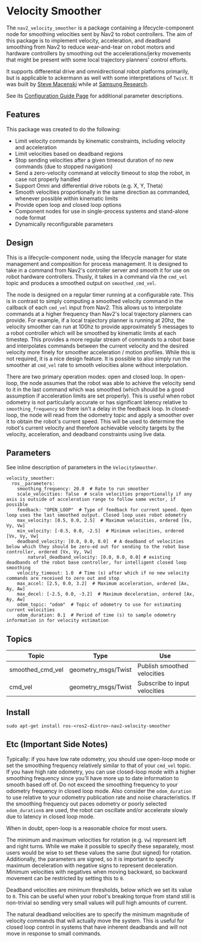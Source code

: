 # Velocity Smoother

The ``nav2_velocity_smoother`` is a package containing a lifecycle-component node for smoothing velocities sent by Nav2 to robot controllers.
The aim of this package is to implement velocity, acceleration, and deadband smoothing from Nav2 to reduce wear-and-tear on robot motors and hardware controllers by smoothing out the accelerations/jerky movements that might be present with some local trajectory planners' control efforts.

It supports differential drive and omnidirectional robot platforms primarily, but is applicable to ackermann as well with some interpretations of ``Twist``. It was built by [Steve Macenski](https://www.linkedin.com/in/steve-macenski-41a985101/) while at [Samsung Research](https://www.sra.samsung.com/). 

See its [Configuration Guide Page](https://navigation.ros.org/configuration/packages/configuring-velocity-smoother.html) for additional parameter descriptions.

## Features

This package was created to do the following:

- Limit velocity commands by kinematic constraints, including velocity and acceleration
- Limit velocities based on deadband regions
- Stop sending velocities after a given timeout duration of no new commands (due to stopped navigation)
- Send a zero-velocity command at velocity timeout to stop the robot, in case not properly handled
- Support Omni and differential drive robots (e.g. X, Y, Theta)
- Smooth velocities proportionally in the same direction as commanded, whenever possible within kinematic limits
- Provide open loop and closed loop options
- Component nodes for use in single-process systems and stand-alone node format
- Dynamically reconfigurable parameters

## Design

This is a lifecycle-component node, using the lifecycle manager for state management and composition for process management.
It is designed to take in a command from Nav2's controller server and smooth it for use on robot hardware controllers.
Thusly, it takes in a command via the `cmd_vel` topic and produces a smoothed output on `smoothed_cmd_vel`.

The node is designed on a regular timer running at a configurable rate.
This is in contrast to simply computing a smoothed velocity command in the callback of each `cmd_vel` input from Nav2.
This allows us to interpolate commands at a higher frequency than Nav2's local trajectory planners can provide.
For example, if a local trajectory planner is running at 20hz, the velocity smoother can run at 100hz to provide approximately 5 messages to a robot controller which will be smoothed by kinematic limits at each timestep.
This provides a more regular stream of commands to a robot base and interpolates commands between the current velocity and the desired velocity more finely for smoother acceleration / motion profiles.
While this is not required, it is a nice design feature.
It is possible to also simply run the smoother at `cmd_vel` rate to smooth velocities alone without interpolation.

There are two primary operation modes: open and closed loop.
In open-loop, the node assumes that the robot was able to achieve the velocity send to it in the last command which was smoothed (which should be a good assumption if acceleration limits are set properly).
This is useful when robot odometry is not particularly accurate or has significant latency relative to `smoothing_frequency` so there isn't a delay in the feedback loop.
In closed-loop, the node will read from the odometry topic and apply a smoother over it to obtain the robot's current speed.
This will be used to determine the robot's current velocity and therefore achievable velocity targets by the velocity, acceleration, and deadband constraints using live data.

## Parameters

See inline description of parameters in the `VelocitySmoother`.

```
velocity_smoother:
  ros__parameters:
  	smoothing_frequency: 20.0  # Rate to run smoother
  	scale_velocities: false  # scale velocities proportionally if any axis is outside of acceleration range to follow same vector, if possible
  	feedback: "OPEN_LOOP"  # Type of feedback for current speed. Open loop uses the last smoothed output. Closed loop uses robot odometry
  	max_velocity: [0.5, 0.0, 2.5]  # Maximum velocities, ordered [Vx, Vy, Vw]
   	min_velocity: [-0.5, 0.0, -2.5]  # Minimum velocities, ordered [Vx, Vy, Vw]
   	deadband_velocity: [0.0, 0.0, 0.0]  # A deadband of velocities below which they should be zero-ed out for sending to the robot base controller, ordered [Vx, Vy, Vw]
		natural_deadband_velocity: [0.0, 0.0, 0.0] # existing deadbands of the robot base controller, for intelligent closed loop smoothing
   	velocity_timeout: 1.0  # Time (s) after which if no new velocity commands are received to zero out and stop
   	max_accel: [2.5, 0.0, 3.2]  # Maximum acceleration, ordered [Ax, Ay, Aw]
   	max_decel: [-2.5, 0.0, -3.2]  # Maximum deceleration, ordered [Ax, Ay, Aw]
   	odom_topic: "odom"  # Topic of odometry to use for estimating current velocities
   	odom_duration: 0.1  # Period of time (s) to sample odometry information in for velocity estimation
```

## Topics

| Topic            | Type                    | Use                           |
|------------------|-------------------------|-------------------------------|
| smoothed_cmd_vel | geometry_msgs/Twist     | Publish smoothed velocities   |
| cmd_vel          | geometry_msgs/Twist     | Subscribe to input velocities |


## Install

```
sudo apt-get install ros-<ros2-distro>-nav2-velocity-smoother
```

## Etc (Important Side Notes)

Typically: if you have low rate odometry, you should use open-loop mode or set the smoothing frequency relatively similar to that of your `cmd_vel` topic. If you have high rate odometry, you can use closed-loop mode with a higher smoothing frequency since you'll have more up to date information to smooth based off of. Do not exceed the smoothing frequency to your odometry frequency in closed loop mode. Also consider the ``odom_duration`` to use relative to your odometry publication rate and noise characteristics.
If the smoothing frequency out paces odometry or poorly selected ``odom_duration``s are used, the robot can oscillate and/or accelerate slowly due to latency in closed loop mode.

When in doubt, open-loop is a reasonable choice for most users.

The minimum and maximum velocities for rotation (e.g. ``Vw``) represent left and right turns. While we make it possible to specify these separately, most users would be wise to set these values the same (but signed) for rotation. Additionally, the parameters are signed, so it is important to specify maximum deceleration with negative signs to represent deceleration. Minimum velocities with negatives when moving backward, so backward movement can be restricted by setting this to ``0``.

Deadband velocities are minimum thresholds, below which we set its value to `0`. This can be useful when your robot's breaking torque from stand still is non-trivial so sending very small values will pull high amounts of current.

The natural deadband velocities are to specify the minimum magnitude of velocity commands that will actually move the system. This is useful for closed loop control in systems that have inherent deadbands and will not move in response to small commands.
